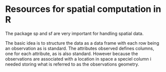 # Resources for spatial computation in R
The package sp and sf are very important for handling spatial data. 

The basic idea is to structure the data as a data frame with each row being an observation as is standard. The attributes observed defines columns, one for each attribute, as is also standard. However because the observations are associated with a location in space a speciel column i needed storing what is referred to as the observations geometry. 
